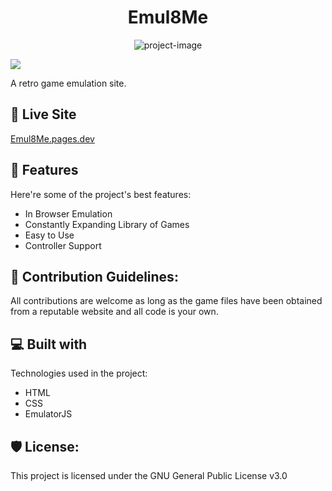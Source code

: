 <h1 align="center" id="title">Emul8Me</h1>

<p align="center"><img src="https://socialify.git.ci/opott/Emul8Me/image?description=1&font=Raleway&forks=1&issues=1&language=1&name=1&owner=1&pattern=Circuit%20Board&pulls=1&stargazers=1&theme=Auto" alt="project-image"></p>

<a href="https://app.codacy.com/gh/opott/Emul8Me/dashboard?utm_source=gh&utm_medium=referral&utm_content=&utm_campaign=Badge_grade"><img src="https://app.codacy.com/project/badge/Grade/eba18560b9974915a968bc6128b950fb"/></a>

<p id="description">A retro game emulation site.</p>

<h2>🚀 Live Site</h2>

[Emul8Me.pages.dev](https://emul8me.pages.dev)
  

<h2>🧐 Features</h2>

Here're some of the project's best features:

*   In Browser Emulation
*   Constantly Expanding Library of Games
*   Easy to Use
*   Controller Support

<h2>🍰 Contribution Guidelines:</h2>

All contributions are welcome as long as the game files have been obtained from a reputable website and all code is your own.

  
<h2>💻 Built with</h2>

Technologies used in the project:

*   HTML
*   CSS
*   EmulatorJS

<h2>🛡️ License:</h2>

This project is licensed under the GNU General Public License v3.0